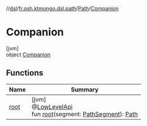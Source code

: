 //[dsl](../../../../index.md)/[fr.qsh.ktmongo.dsl.path](../../index.md)/[Path](../index.md)/[Companion](index.md)

# Companion

[jvm]\
object [Companion](index.md)

## Functions

| Name            | Summary                                                                                                                                                                        |
|-----------------|--------------------------------------------------------------------------------------------------------------------------------------------------------------------------------|
| [root](root.md) | [jvm]<br>@[LowLevelApi](../../../fr.qsh.ktmongo.dsl/-low-level-api/index.md)<br>fun [root](root.md)(segment: [PathSegment](../../-path-segment/index.md)): [Path](../index.md) |
